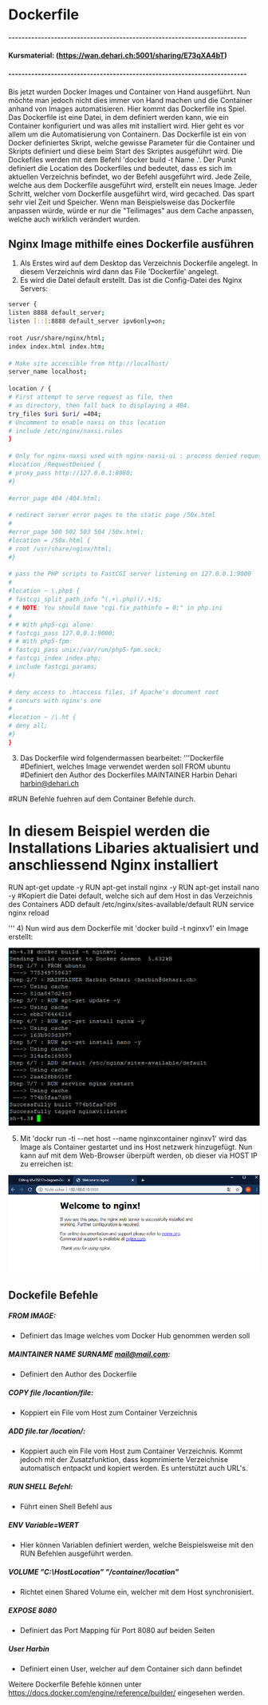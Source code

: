# Dockerfile

#### -------------------------------------------------------------------------
#### Kursmaterial: (https://wan.dehari.ch:5001/sharing/E73qXA4bT)
#### -------------------------------------------------------------------------

Bis jetzt wurden Docker Images und Container von Hand ausgeführt. Nun möchte man jedoch nicht dies immer von Hand machen und die Container anhand von Images automatisieren. Hier kommt das Dockerfile ins Spiel.
Das Dockerfile ist eine Datei, in dem definiert werden kann, wie  ein Container konfiguriert und was alles mit installiert wird.
Hier geht es vor allem um die Automatisierung von Containern. Das Dockerfile ist ein von Docker definiertes Skript, welche gewisse Parameter für die Container und Skripts definiert und diese beim Start des Skriptes ausgeführt wird.
Die Dockefiles werden mit dem Befehl 'docker build -t Name .'. Der Punkt definiert die Location des Dockerfiles und bedeutet, dass es sich im aktuellen Verzeichnis befindet, wo der Befehl ausgeführt wird. Jede Zeile, welche aus dem Dockerfile ausgeführt wird, erstellt ein neues Image.
Jeder Schritt, welcher vom Dockerfile ausgeführt wird, wird gecached. Das spart sehr viel Zeit und Speicher. Wenn man Beispielsweise das Dockerfile anpassen würde, würde er nur die "Teilimages" aus dem Cache anpassen, welche auch wirklich verändert wurden.

## Nginx Image mithilfe eines Dockerfile ausführen

1) Als Erstes wird auf dem Desktop das Verzeichnis Dockerfile angelegt. In diesem Verzeichnis wird dann das File 'Dockerfile' angelegt.
2) Es wird die Datei default erstellt. Das ist die Config-Datei des Nginx Servers:

```sh
server {
listen 8888 default_server;
listen [::]:8888 default_server ipv6only=on;

root /usr/share/nginx/html;
index index.html index.htm;

# Make site accessible from http://localhost/
server_name localhost;

location / {
# First attempt to serve request as file, then
# as directory, then fall back to displaying a 404.
try_files $uri $uri/ =404;
# Uncomment to enable naxsi on this location
# include /etc/nginx/naxsi.rules
}

# Only for nginx-naxsi used with nginx-naxsi-ui : process denied reques$
#location /RequestDenied {
# proxy_pass http://127.0.0.1:8080;
#}

#error_page 404 /404.html;

# redirect server error pages to the static page /50x.html
#
#error_page 500 502 503 504 /50x.html;
#location = /50x.html {
# root /usr/share/nginx/html;
#}

# pass the PHP scripts to FastCGI server listening on 127.0.0.1:9000
#
#location ~ \.php$ {
# fastcgi_split_path_info ^(.+\.php)(/.+)$;
# # NOTE: You should have "cgi.fix_pathinfo = 0;" in php.ini
#
# # With php5-cgi alone:
# fastcgi_pass 127.0.0.1:9000;
# # With php5-fpm:
# fastcgi_pass unix:/var/run/php5-fpm.sock;
# fastcgi_index index.php;
# include fastcgi_params;
#}

# deny access to .htaccess files, if Apache's document root
# concurs with nginx's one
#
#location ~ /\.ht {
# deny all;
#}
}
```

3) Das Dockerfile wird folgendermassen bearbeitet:
'''Dockerfile
#Definiert, welches Image verwendet werden soll
FROM ubuntu
#Definiert den Author des Dockerfiles
MAINTAINER Harbin Dehari <harbin@dehari.ch>

#RUN Befehle fuehren auf dem Container Befehle durch.
# In diesem Beispiel werden die Installations Libaries aktualisiert und anschliessend Nginx installiert
RUN apt-get update -y
RUN apt-get install nginx -y
RUN apt-get install nano -y
#Kopiert die Datei default, welche sich auf dem Host in das Verzeichnis des Containers
ADD default /etc/nginx/sites-available/default
RUN service nginx reload

'''
4) Nun wird aus dem Dockerfile mit 'docker build -t nginxv1' ein Image erstellt:

![alt text](https://github.com/harbinde/VA-ITSE17b-Vagrant-Docker/blob/master/Docker/IMG/dockerbuild.PNG)

5) Mit 'dockr run -ti --net host --name nginxcontainer nginxv1' wird das Image als Container gestartet und ins Host netzwerk hinzugefügt. Nun kann auf mit dem Web-Browser überpüft werden, ob dieser via HOST IP zu erreichen ist:

![alt text](https://github.com/harbinde/VA-ITSE17b-Vagrant-Docker/blob/master/Docker/IMG/dockernetnginx.PNG)

## Dockefile Befehle

##### FROM IMAGE:
* Definiert das Image welches vom Docker Hub genommen werden soll

##### MAINTAINER NAME SURNAME <mail@mail.com>:

* Definiert den Author des Dockerfile
##### COPY file /locantion/file:
* Koppiert ein File vom Host zum Container Verzeichnis

##### ADD file.tar /location/:
* Koppiert auch ein File vom Host zum Container Verzeichnis. Kommt jedoch mit der Zusatzfunktion, dass kopmrimierte Verzeichnise automatisch entpackt und kopiert werden. Es unterstützt auch URL's.

##### RUN SHELL Befehl:
* Führt einen Shell Befehl aus

##### ENV Variable=WERT
* Hier können Variablen definiert werden, welche Beispielsweise mit den RUN Befehlen ausgeführt werden.

##### VOLUME "C:\HostLocation" "/container/location"
* Richtet einen Shared Volume ein, welcher mit dem Host synchronisiert.

##### EXPOSE 8080
* Definiert das Port Mapping für Port 8080 auf beiden Seiten

##### User Harbin
* Definiert einen User, welcher auf dem Container sich dann befindet

Weitere Dockerfile Befehle können unter https://docs.docker.com/engine/reference/builder/ eingesehen werden.
